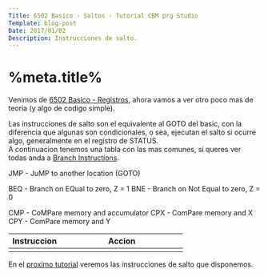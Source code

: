 ```yaml
---
Title: 6502 Basico - Saltos - Tutorial CBM prg Studio
Template: blog-post
Date: 2017/01/02
Description: Instrucciones de salto.
---
```


# %meta.title%

Venimos de [6502 Basico - Registros](%base_url%/blog/6502_01), ahora vamos a ver otro poco mas de teoria (y algo de codigo simple).

Las instrucciones de salto son el equivalente al GOTO del basic, con la diferencia que algunas son condicionales, o sea, ejecutan el salto si ocurre algo, generalmente en el registro de STATUS.  
A continuacion tenemos una tabla con las mas comunes, si queres ver todas anda a [Branch Instructions](http://www.6502.org/tutorials/6502opcodes.html#BRA).

   JMP  - JuMP to another location (GOTO)
   
   BEQ  - Branch on EQual to zero,     Z = 1
   BNE  - Branch on Not Equal to zero, Z = 0
   
   CMP  - CoMPare memory and accumulator
   CPX  - ComPare memory and X
   CPY  - ComPare memory and Y

<table style="width: 100%; max-width: 40em;">
    <thead>
        <tr>
            <th style="width: 30%;">Instruccion</th>
            <th style="width: 70%;">Accion</th>
        </tr>
    </thead>
    <tbody>
        <tr>
            <td></td>
            <td></td>
        </tr>
    </tbody>
</table>    



En el [proximo tutorial](%base_url%/blog/6502_02) veremos las instrucciones de salto que disponemos.
    
    
    
    
    
    
    
    
    
    
    
    
    
    
    
    
    
    
    
    
    